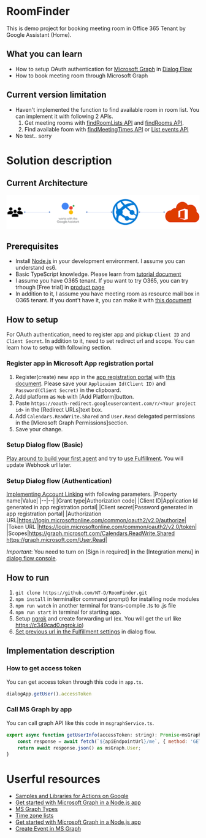 # RoomFinder
This is demo project for booking meeting room in Office 365 Tenant by Google Assistant (Home).

## What you can learn
- How to setup OAuth authentication for [Microsoft Graph](https://developer.microsoft.com/en-us/graph) in [Dialog Flow](https://dialogflow.com/)
- How to book meeting room through Microsoft Graph

## Current version limitation
- Haven't implemented the function to find available room in room list. You can implement it with following 2 APIs.
    1. Get meeting rooms with [findRoomLists API](https://developer.microsoft.com/en-us/graph/docs/api-reference/beta/api/user_findroomlists) and [findRooms API](https://developer.microsoft.com/en-us/graph/docs/api-reference/beta/api/user_findrooms).
    2. Find available foom with [findMeetingTimes API](https://developer.microsoft.com/en-us/graph/docs/api-reference/v1.0/api/user_findmeetingtimes) or [List events API](https://developer.microsoft.com/en-us/graph/docs/api-reference/v1.0/api/user_list_events)
- No test.. sorry

# Solution description
## Current Architecture
![architecture](./img/architecture.png)

## Prerequisites
- Install [Node.js](https://nodejs.org/en/) in your development environment. I assume you can understand es6.
- Basic TypeScript knowledge. Please learn from [tutorial document](https://www.typescriptlang.org/docs/handbook/typescript-in-5-minutes.html)
- I assume you have O365 tenant. If you want to try O365, you can try trhough [Free trial] in [product page](https://products.office.com/en/business/office-365-enterprise-e3-business-software)
- In addition to it, I assume you have meeting room as resource mail box in O365 tenant. If you dont't have it, you can make it with [this document](https://support.office.com/en-us/article/room-and-equipment-mailboxes-9f518a6d-1e2c-4d44-93f3-e19013a1552b#ID0EABAAA=Set_it_up)

## How to setup
For OAuth authentication, need to register app and pickup `Client ID` and `Client Secret`. In addition to it, need to set redirect url and scope. You can learn how to setup with following section.

### Register app in Microsoft App registration portal
1. Register(create) new app in the [app registration portal](https://apps.dev.microsoft.com/) with [this document](https://developer.microsoft.com/en-us/graph/docs/concepts/auth_register_app_v2). Please save your `Applicaion Id(Client ID)` and `Password(Client Secret)` in the clipboard.
2. Add platform as `Web` with [Add Platform]button.
3. Paste `https://oauth-redirect.googleusercontent.com/r/<Your project id>` in the [Redirect URLs]text box.
4. Add `Calendars.ReadWrite.Shared` and `User.Read` delegated permissions in the [Microsoft Graph Permissions]section.
5. Save your change.

### Setup Dialog flow (Basic)
[Play around to build your first agent](https://dialogflow.com/docs/getting-started/building-your-first-agent) and try to [use Fulfillment](https://dialogflow.com/docs/getting-started/basic-fulfillment-conversation). You will update Webhook url later.

### Setup Dialog flow (Authentication)
[Implementing Account Linking](https://developers.google.com/actions/identity/account-linking) with following parameters.
|Property name|Value|
|--|--|
|Grant type|Authorization code|
|Client ID|Application Id generated in app registration portal|
|Client secret|Password generated in app registration portal|
|Authorization URL|https://login.microsoftonline.com/common/oauth2/v2.0/authorize|
|Token URL |https://login.microsoftonline.com/common/oauth2/v2.0/token|
|Scopes|https://graph.microsoft.com/Calendars.ReadWrite.Shared https://graph.microsoft.com/User.Read|

*Important*: You need to turn on [Sign in required] in the [Integration menu] in [dialog flow console](https://console.dialogflow.com).

## How to run
1. `git clone https://github.com/NT-D/RoomFinder.git`
2. `npm install` in terminal(or command prompt) for installing node modules
3. `npm run watch` in another terminal for trans-complie .ts to .js file
4. `npm run start` in terminal for starting app.
5. Setup [ngrok](https://ngrok.com/) and create forwarding url (ex. You will get the url like https://c349cad0.ngrok.io)
6. [Set previous url in the Fulfillment settings](https://dialogflow.com/docs/getting-started/basic-fulfillment-conversation#enable_webhook_in_dialogflow) in dialog flow.

## Implementation description
### How to get access token
You can get access token through this code in `app.ts`.
```javascript
dialogApp.getUser().accessToken
```

### Call MS Graph by app
You can call graph API like this code in `msgraphService.ts`.
```javascript
export async function getUserInfo(accessToken: string): Promise<msGraph.User> {
    const response = await fetch(`${apiEndpointUrl}/me`, { method: 'GET', headers: { 'Authorization': `Bearer ${accessToken}` } });
    return await response.json() as msGraph.User;
}
```

# Userful resources
- [Samples and Libraries for Actions on Google](https://github.com/actions-on-google)
- [Get started with Microsoft Graph in a Node.js app](https://developer.microsoft.com/en-us/graph/docs/concepts/nodejs)
- [MS Graph Types](https://github.com/microsoftgraph/msgraph-typescript-typings)
- [Time zone lists](https://docs.microsoft.com/en-us/windows-hardware/manufacture/desktop/default-time-zones)
- [Get started with Microsoft Graph in a Node.js app](https://developer.microsoft.com/en-us/graph/docs/concepts/nodejs)
- [Create Event in MS Graph](https://developer.microsoft.com/en-us/graph/docs/api-reference/v1.0/api/user_post_events#request-headers)